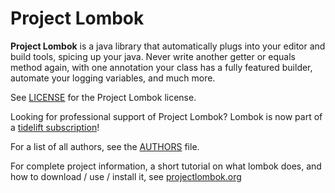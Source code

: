 # Project Lombok

**Project Lombok** is a java library that automatically plugs into your editor and build tools, spicing up your java.
Never write another getter or equals method again, with one annotation your class has a fully featured builder, automate your logging variables, and much more.

See [LICENSE] for the Project Lombok license.

Looking for professional support of Project Lombok? Lombok is now part of a [tidelift subscription]!

For a list of all authors, see the [AUTHORS] file. 

For complete project information, a short tutorial on what lombok does, and how to download / use / install it, see [projectlombok.org]

[LICENSE]: https://github.com/JavaCorpRus/LombokLib/blob/main/LICENSE.txt
[AUTHORS]: https://github.com/projectlombok/lombok/blob/master/AUTHORS
[projectlombok.org]: https://projectlombok.org/
[tidelift subscription]: https://tidelift.com/subscription/pkg/maven-org-projectlombok-lombok?utm_source=maven-org-projectlombok-lombok&utm_medium=referral&campaign=website
